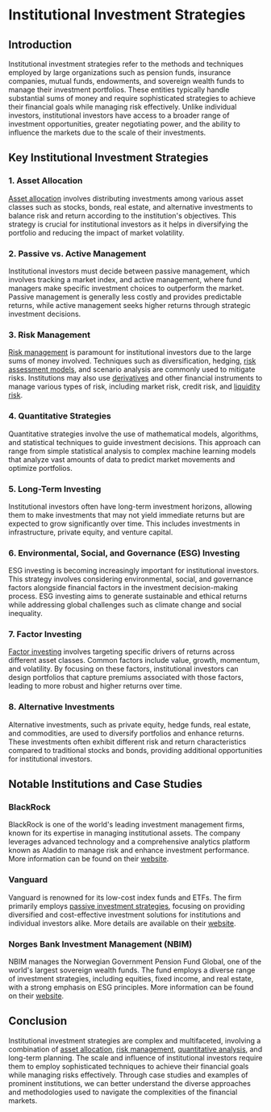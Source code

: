 # Institutional Investment Strategies

## Introduction
Institutional investment strategies refer to the methods and techniques employed by large organizations such as pension funds, insurance companies, mutual funds, endowments, and sovereign wealth funds to manage their investment portfolios. These entities typically handle substantial sums of money and require sophisticated strategies to achieve their financial goals while managing risk effectively. Unlike individual investors, institutional investors have access to a broader range of investment opportunities, greater negotiating power, and the ability to influence the markets due to the scale of their investments.

## Key Institutional Investment Strategies

### 1. **Asset Allocation**
[Asset allocation](../a/asset_allocation.md) involves distributing investments among various asset classes such as stocks, bonds, real estate, and alternative investments to balance risk and return according to the institution's objectives. This strategy is crucial for institutional investors as it helps in diversifying the portfolio and reducing the impact of market volatility.

### 2. **Passive vs. Active Management**
Institutional investors must decide between passive management, which involves tracking a market index, and active management, where fund managers make specific investment choices to outperform the market. Passive management is generally less costly and provides predictable returns, while active management seeks higher returns through strategic investment decisions.

### 3. **Risk Management**
[Risk management](../r/risk_management.md) is paramount for institutional investors due to the large sums of money involved. Techniques such as diversification, hedging, [risk assessment models](../r/risk_assessment_models.md), and scenario analysis are commonly used to mitigate risks. Institutions may also use [derivatives](../d/derivatives.md) and other financial instruments to manage various types of risk, including market risk, credit risk, and [liquidity risk](../l/liquidity_risk.md).

### 4. **Quantitative Strategies**
Quantitative strategies involve the use of mathematical models, algorithms, and statistical techniques to guide investment decisions. This approach can range from simple statistical analysis to complex machine learning models that analyze vast amounts of data to predict market movements and optimize portfolios.

### 5. **Long-Term Investing**
Institutional investors often have long-term investment horizons, allowing them to make investments that may not yield immediate returns but are expected to grow significantly over time. This includes investments in infrastructure, private equity, and venture capital.

### 6. **Environmental, Social, and Governance (ESG) Investing**
ESG investing is becoming increasingly important for institutional investors. This strategy involves considering environmental, social, and governance factors alongside financial factors in the investment decision-making process. ESG investing aims to generate sustainable and ethical returns while addressing global challenges such as climate change and social inequality.

### 7. **Factor Investing**
[Factor investing](../f/factor_investing.md) involves targeting specific drivers of returns across different asset classes. Common factors include value, growth, momentum, and volatility. By focusing on these factors, institutional investors can design portfolios that capture premiums associated with those factors, leading to more robust and higher returns over time.

### 8. **Alternative Investments**
Alternative investments, such as private equity, hedge funds, real estate, and commodities, are used to diversify portfolios and enhance returns. These investments often exhibit different risk and return characteristics compared to traditional stocks and bonds, providing additional opportunities for institutional investors.

## Notable Institutions and Case Studies

### BlackRock
BlackRock is one of the world's leading investment management firms, known for its expertise in managing institutional assets. The company leverages advanced technology and a comprehensive analytics platform known as Aladdin to manage risk and enhance investment performance. More information can be found on their [website](https://www.blackrock.com).

### Vanguard
Vanguard is renowned for its low-cost index funds and ETFs. The firm primarily employs [passive investment strategies](../p/passive_investment_strategies.md), focusing on providing diversified and cost-effective investment solutions for institutions and individual investors alike. More details are available on their [website](https://www.vanguard.com).

### Norges Bank Investment Management (NBIM)
NBIM manages the Norwegian Government Pension Fund Global, one of the world's largest sovereign wealth funds. The fund employs a diverse range of investment strategies, including equities, fixed income, and real estate, with a strong emphasis on ESG principles. More information can be found on their [website](https://www.nbim.no).

## Conclusion
Institutional investment strategies are complex and multifaceted, involving a combination of [asset allocation](../a/asset_allocation.md), [risk management](../r/risk_management.md), [quantitative analysis](../q/quantitative_analysis.md), and long-term planning. The scale and influence of institutional investors require them to employ sophisticated techniques to achieve their financial goals while managing risks effectively. Through case studies and examples of prominent institutions, we can better understand the diverse approaches and methodologies used to navigate the complexities of the financial markets.
